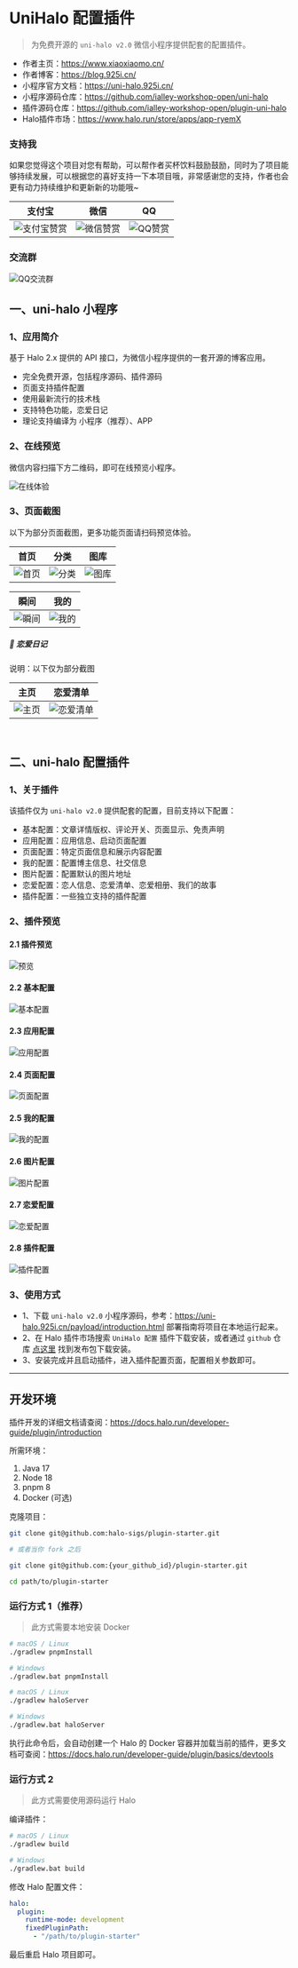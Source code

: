 # UniHalo 配置插件

> 为免费开源的 `uni-halo v2.0` 微信小程序提供配套的配置插件。

* 作者主页：https://www.xiaoxiaomo.cn/
* 作者博客：https://blog.925i.cn/ 
* 小程序官方文档：https://uni-halo.925i.cn/
* 小程序源码仓库：https://github.com/ialley-workshop-open/uni-halo
* 插件源码仓库：https://github.com/ialley-workshop-open/plugin-uni-halo
* Halo插件市场：https://www.halo.run/store/apps/app-ryemX


### 支持我

如果您觉得这个项目对您有帮助，可以帮作者买杯饮料鼓励鼓励，同时为了项目能够持续发展，可以根据您的喜好支持一下本项目哦，非常感谢您的支持，作者也会更有动力持续维护和更新新的功能哦~

|                支付宝												                 |                微信												                 |                QQ												                 |
|:----------------------------------------------:|:---------------------------------------------:|:---------------------------------------------:|
| ![支付宝赞赏](https://blog.925i.cn/upload/zf_zfb_skm.png) | ![微信赞赏](https://blog.925i.cn/upload/zf_wx_zsm.png)	 | ![QQ赞赏](https://blog.925i.cn/upload/zf_qq_skm.png)	 |


### 交流群

![QQ交流群](https://blog.925i.cn/upload/qun.png)


## 一、uni-halo 小程序

### 1、应用简介

基于 Halo 2.x 提供的 API 接口，为微信小程序提供的一套开源的博客应用。

- 完全免费开源，包括程序源码、插件源码
- 页面支持插件配置
- 使用最新流行的技术栈 
- 支持特色功能，恋爱日记
- 理论支持编译为 小程序（推荐）、APP

### 2、在线预览

微信内容扫描下方二维码，即可在线预览小程序。

![在线体验](https://blog.925i.cn/upload/xiaochengxu.gif)


### 3、页面截图

以下为部分页面截图，更多功能页面请扫码预览体验。

|首页|分类|图库|
|:--:|:--:|:--:|
|![首页](https://blog.925i.cn/upload/39789CF4434C9CD6A6289D7209AF6EEF.jpg)|![分类](https://blog.925i.cn/upload/19CB6B66F40200045B6F572A9C28C5E8.jpg)|![图库](https://blog.925i.cn/upload/464F22FDB216CE802653A5F03BE34351.jpg)|

|瞬间|我的|
|:--:|:--:|
|![瞬间](https://blog.925i.cn/upload/41EE8ADBFAE709A483A6E5F814C6A6E4.jpg)|![我的](https://blog.925i.cn/upload/9AEFE8DA4671A3C7F20F76FF3F9D15C9.jpg)|


##### 📱 恋爱日记

说明：以下仅为部分截图

|主页|恋爱清单|
|:--:|:--:|
|![主页](https://uni-halo.925i.cn/assets/love_001.6bf8b4e9.jpg)|![恋爱清单](https://uni-halo.925i.cn/assets/love_002.a08bd8d6.jpg)|
<br/>

## 二、uni-halo 配置插件

###  1、关于插件
该插件仅为 `uni-halo v2.0` 提供配套的配置，目前支持以下配置：

- 基本配置：文章详情版权、评论开关、页面显示、免责声明
- 应用配置：应用信息、启动页面配置
- 页面配置：特定页面信息和展示内容配置
- 我的配置：配置博主信息、社交信息
- 图片配置：配置默认的图片地址
- 恋爱配置：恋人信息、恋爱清单、恋爱相册、我们的故事
- 插件配置：一些独立支持的插件配置

### 2、插件预览

#### 2.1 插件预览

![预览](https://blog.925i.cn/upload/uni-halo-p-1.png)

#### 2.2 基本配置

![基本配置](https://blog.925i.cn/upload/uni-halo-p-2.png)

#### 2.3 应用配置

![应用配置](https://blog.925i.cn/upload/uni-halo-p-3.png)

#### 2.4 页面配置

![页面配置](https://blog.925i.cn/upload/uni-halo-p-4.png)

#### 2.5 我的配置

![我的配置](https://blog.925i.cn/upload/uni-halo-p-5.png)

#### 2.6 图片配置

![图片配置](https://blog.925i.cn/upload/uni-halo-p-6.png)

#### 2.7 恋爱配置

![恋爱配置](https://blog.925i.cn/upload/uni-halo-p-7.png)

#### 2.8 插件配置

![插件配置](https://blog.925i.cn/upload/uni-halo-p-8.png)

### 3、使用方式

- 1、下载 `uni-halo v2.0` 小程序源码，参考：https://uni-halo.925i.cn/payload/introduction.html 部署指南将项目在本地运行起来。
- 2、在 Halo 插件市场搜索 `UniHalo 配置` 插件下载安装，或者通过 `github` 仓库 [点这里](https://github.com/ialley-workshop-open/plugin-uni-halo/releases) 找到发布包下载安装。
- 3、安装完成并且启动插件，进入插件配置页面，配置相关参数即可。


---

## 开发环境

插件开发的详细文档请查阅：<https://docs.halo.run/developer-guide/plugin/introduction>

所需环境：

1. Java 17
2. Node 18
3. pnpm 8
4. Docker (可选)

克隆项目：

```bash
git clone git@github.com:halo-sigs/plugin-starter.git

# 或者当你 fork 之后

git clone git@github.com:{your_github_id}/plugin-starter.git
```

```bash
cd path/to/plugin-starter
```

### 运行方式 1（推荐）

> 此方式需要本地安装 Docker

```bash
# macOS / Linux
./gradlew pnpmInstall

# Windows
./gradlew.bat pnpmInstall
```

```bash
# macOS / Linux
./gradlew haloServer

# Windows
./gradlew.bat haloServer
```

执行此命令后，会自动创建一个 Halo 的 Docker 容器并加载当前的插件，更多文档可查阅：<https://docs.halo.run/developer-guide/plugin/basics/devtools>

### 运行方式 2

> 此方式需要使用源码运行 Halo

编译插件：

```bash
# macOS / Linux
./gradlew build

# Windows
./gradlew.bat build
```

修改 Halo 配置文件：

```yaml
halo:
  plugin:
    runtime-mode: development
    fixedPluginPath:
      - "/path/to/plugin-starter"
```

最后重启 Halo 项目即可。 
